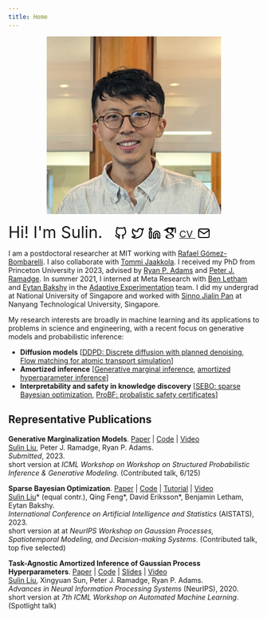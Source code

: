 ```yaml
---
title: Home
---
```

<p align="center">
<img src="/media/sulin_avatar.jpeg" width="350">
</p>

<span style="font-size:2.3em;"> Hi! I'm Sulin. </span>
<a href="https://github.com/liusulin" style="border:none; position:relative; top:3px; left: 15px;" target="_blank"> <img src="https://raw.githubusercontent.com/feathericons/feather/master/icons/github.svg" width="25" height="25"></a>         <a href="https://twitter.com/su_lin_liu" style="border:none; position:relative; top:3px; left:20px;" target="_blank"> <img src="https://raw.githubusercontent.com/feathericons/feather/master/icons/twitter.svg" width="25" height="25"></a>        <a href="https://www.linkedin.com/in/sulin-liu" style="border:none; position:relative; top:3px; left:25px;" target="_blank"> <img src="https://raw.githubusercontent.com/feathericons/feather/master/icons/linkedin.svg" width="25" height="25"></a>                                                                                                          <a href="https://scholar.google.com/citations?user=s3NlgA4AAAAJ&hl=en" style="border:none; position:relative; left:24px; top:5px;" target="_blank"> <img src="/media/icons/google-scholar.svg" width="30" height="30"></a>                        <a href="/files/cv.pdf" style="border:none; position:relative; left: 24px; top:-0.9px;"><span style="font-size:1.37em;"> CV </span></a>                                                                                                        <a href="mailto:sulinliu@mit.edu" style="border:none; position:relative; left:28px;top:3px;" target="_blank"> <img src="https://raw.githubusercontent.com/feathericons/feather/master/icons/mail.svg" width="25" height="25"></a> 

I am a postdoctoral researcher at MIT working with [Rafael Gómez-Bombarelli](https://gomezbombarelli.mit.edu/). I also collaborate with [Tommi Jaakkola](https://people.csail.mit.edu/tommi/). I received my PhD from Princeton University in 2023, advised by [Ryan P. Adams](https://www.cs.princeton.edu/~rpa/) and [Peter J. Ramadge](https://ee.princeton.edu/people/peter-j-ramadge/). In summer 2021, I interned at Meta Research with [Ben Letham](http://lethalletham.com/) and [Eytan Bakshy](https://eytan.github.io/) in the [Adaptive Experimentation](https://research.facebook.com/teams/central-applied-science/) team. I did my undergrad at National University of Singapore and worked with [Sinno Jialin Pan](https://personal.ntu.edu.sg/sinnopan/) at Nanyang Technological University, Singapore.


My research interests are broadly in machine learning and its applications to problems in science and engineering, with a recent focus on generative models and probabilistic inference:
 - **Diffusion models** [[DDPD: Discrete diffusion with planned denoising](https://arxiv.org/abs/2410.06264), [Flow matching for atomic transport simulation](https://arxiv.org/abs/2410.01464)]
 - **Amortized inference** [[Generative marginal inference](https://arxiv.org/abs/2310.12920), [amortized hyperparameter inference](https://papers.nips.cc/paper/2020/hash/f52db9f7c0ae7017ee41f63c2a7353bc-Abstract.html)]
 - **Interpretability and safety in knowledge discovery** [[SEBO: sparse Bayesian optimization](https://arxiv.org/abs/2203.01900), [ProBF: probalistic safety certificates](https://arxiv.org/abs/2112.12210)]



## Representative Publications


**Generative Marginalization Models**. [Paper](https://arxiv.org/abs/2310.12920) | [Code](https://github.com/PrincetonLIPS/MaM) | [Video](https://icml.cc/virtual/2023/29185)\
<ins>Sulin Liu</ins>, Peter J. Ramadge, Ryan P. Adams.\
*Submitted*, 2023.\
short version at *ICML Workshop on Workshop on Structured Probabilistic
Inference & Generative Modeling*. (Contributed talk, 6/125)

**Sparse Bayesian Optimization**. [Paper](https://arxiv.org/abs/2203.01900) | [Code](https://github.com/facebookresearch/SparseBO) | [Tutorial](https://ax.dev/tutorials/sebo.html) | [Video](https://slideslive.com/38996665/sparse-bayesian-optimization?ref=search-presentations-sparse+bayesian)\
<ins>Sulin Liu</ins>\* (equal contr.), Qing Feng*, David Eriksson*, Benjamin Letham, Eytan Bakshy.\
*International Conference on Artificial Intelligence and Statistics* (AISTATS), 2023.\
short version at at *NeurIPS Workshop on Gaussian Processes, Spatiotemporal Modeling, and Decision-making Systems*. (Contributed talk, top five selected)


**Task-Agnostic Amortized Inference of Gaussian Process Hyperparameters**. [Paper](https://papers.nips.cc/paper/2020/hash/f52db9f7c0ae7017ee41f63c2a7353bc-Abstract.html) | [Code](https://github.com/PrincetonLIPS/AHGP) | [Slides](https://github.com/PrincetonLIPS/AHGP/blob/main/slides/AHGP_slides.pdf) | [Video](https://slideslive.com/38937035/taskagnostic-amortized-inference-of-gaussian-process-hyperparameters?ref=search-presentations-Task-Agnostic+Amortized+Inference+of+Gaussian+Process+Hyperparameters)\
<ins>Sulin Liu</ins>, Xingyuan Sun, Peter J. Ramadge, Ryan P. Adams.\
*Advances in Neural Information Processing Systems* (NeurIPS), 2020.\
short version at *7th ICML Workshop on Automated Machine Learning*. (Spotlight talk)